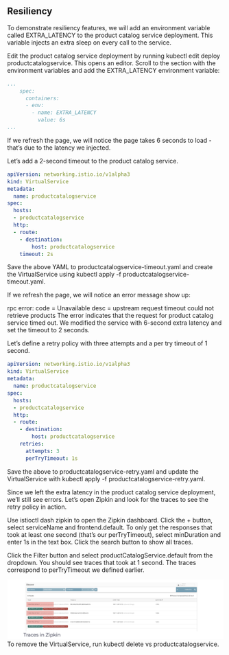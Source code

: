 ## Resiliency
To demonstrate resiliency features, we will add an environment variable called EXTRA_LATENCY to the product catalog service deployment. This variable injects an extra sleep on every call to the service.

Edit the product catalog service deployment by running kubectl edit deploy productcatalogservice. This opens an editor. Scroll to the section with the environment variables and add the EXTRA_LATENCY environment variable:

```yaml
...
    spec:
      containers:
      - env:
        - name: EXTRA_LATENCY
          value: 6s
...
```

If we refresh the page, we will notice the page takes 6 seconds to load - that’s due to the latency we injected.

Let’s add a 2-second timeout to the product catalog service.

```yaml
apiVersion: networking.istio.io/v1alpha3
kind: VirtualService
metadata:
  name: productcatalogservice
spec:
  hosts:
  - productcatalogservice
  http:
  - route:
    - destination:
        host: productcatalogservice
    timeout: 2s
```

Save the above YAML to productcatalogservice-timeout.yaml and create the VirtualService using kubectl apply -f productcatalogservice-timeout.yaml.

If we refresh the page, we will notice an error message show up:

rpc error: code = Unavailable desc = upstream request timeout
could not retrieve products
The error indicates that the request for product catalog service timed out. We modified the service with 6-second extra latency and set the timeout to 2 seconds.

Let’s define a retry policy with three attempts and a per try timeout of 1 second.

```yaml
apiVersion: networking.istio.io/v1alpha3
kind: VirtualService
metadata:
  name: productcatalogservice
spec:
  hosts:
  - productcatalogservice
  http:
  - route:
    - destination:
        host: productcatalogservice
    retries:
      attempts: 3
      perTryTimeout: 1s
```
Save the above to productcatalogservice-retry.yaml and update the VirtualService with kubectl apply -f productcatalogservice-retry.yaml.

Since we left the extra latency in the product catalog service deployment, we’ll still see errors. Let’s open Zipkin and look for the traces to see the retry policy in action.

Use istioctl dash zipkin to open the Zipkin dashboard. Click the + button, select serviceName and frontend.default. To only get the responses that took at least one second (that’s our perTryTimeout), select minDuration and enter 1s in the text box. Click the search button to show all traces.

Click the Filter button and select productCatalogService.default from the dropdown. You should see traces that took at 1 second. The traces correspond to  perTryTimeout we defined earlier.

<img src="../images/resilency.png"></img>
To remove the VirtualService, run kubectl delete vs productcatalogservice.
